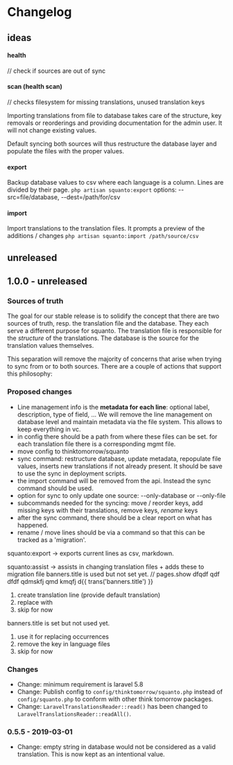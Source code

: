 # Changelog

## ideas

#### health
// check if sources are out of sync

#### scan (health scan)
// checks filesystem for missing translations, unused translation keys

Importing translations from file to database takes care of the structure, key removals or reorderings and providing documentation for the admin user.
It will not change existing values.

Default syncing both sources will thus restructure the database layer and populate the files with the proper values.

#### export
Backup database values to csv where each language is a column. Lines are divided by their page.
`php artisan squanto:export`
options: --src=file/database, --dest=/path/for/csv

#### import
Import translations to the translation files. It prompts a preview of the additions / changes
`php artisan squanto:import /path/source/csv`

## unreleased

## 1.0.0 - unreleased
### Sources of truth
The goal for our stable release is to solidify the concept that there are two sources of truth, resp. the translation file and the database. 
They each serve a different purpose for squanto. The translation file is responsible for the *structure* of the translations.
The database is the source for the translation values themselves. 

This separation will remove the majority of concerns that arise when trying to sync from or to both sources. There are a couple of actions that support this philosophy:

### Proposed changes
- Line management info is the **metadata for each line**: optional label, description, type of field, ... We will remove the line management on database level and maintain metadata via the file system. This allows to keep everything in vc.
- in config there should be a path from where these files can be set. for each translation file there is a corresponding mgmt file.
- move config to thinktomorrow/squanto
- sync command: restructure database, update metadata, repopulate file values, inserts new translations if not already present. It should be save to use the sync in deployment scripts.
- the import command will be removed from the api. Instead the sync command should be used.
- option for sync to only update one source: --only-database or --only-file
- subcommands needed for the syncing: move / reorder keys, add missing keys with their translations, remove keys, *rename* keys
- after the sync command, there should be a clear report on what has happened.
- rename / move lines should be via a command so that this can be tracked as a 'migration'.

squanto:export -> exports current lines as csv, markdown.

squanto:assist -> assists in changing translation files + adds these to migration file
banners.title is used but not set yet.
// pages.show
dfqdf qdf dfdf qdmskfj qmd kmqfj d{{ trans('banners.title') }}

1. create translation line (provide default translation)
2. replace with <key>
3. skip for now

banners.title is set but not used yet.
1. use it for replacing <key> occurrences
2. remove the key in language files
3. skip for now

### Changes
- Change: minimum requirement is laravel 5.8
- Change: Publish config to `config/thinktomorrow/squanto.php` instead of `config/squanto.php` to conform with other think tomorrow packages.
- Change: `LaravelTranslationsReader::read()` has been changed to `LaravelTranslationsReader::readAll()`.

### 0.5.5 - 2019-03-01
- Change: empty string in database would not be considered as a valid translation. This is now kept as an intentional value.
